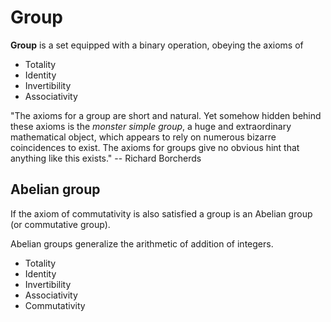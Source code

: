 # Group

**Group** is a set equipped with a binary operation, obeying the axioms of
- Totality
- Identity
- Invertibility
- Associativity


"The axioms for a group are short and natural. Yet somehow hidden behind these axioms is the *monster simple group*, a huge and extraordinary mathematical object, which appears to rely on numerous bizarre coincidences to exist. The axioms for groups give no obvious hint that anything like this exists." -- Richard Borcherds



## Abelian group

If the axiom of commutativity is also satisfied a group is an Abelian group (or commutative group).

Abelian groups generalize the arithmetic of addition of integers.
- Totality
- Identity
- Invertibility
- Associativity
- Commutativity
